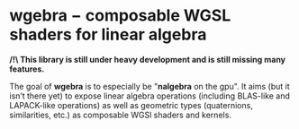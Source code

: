 # wgebra − composable WGSL shaders for linear algebra

**/!\ This library is still under heavy development and is still missing many features.**

The goal of **wgebra** is to especially be "**nalgebra** on the gpu". It aims (but it isn’t there yet) to expose linear
algebra operations (including BLAS-like and LAPACK-like operations) as well as geometric types (quaternions,
similarities, etc.) as composable WGSl shaders and kernels.
